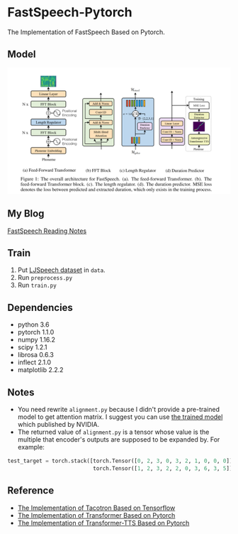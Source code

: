# FastSpeech-Pytorch
The Implementation of FastSpeech Based on Pytorch.

## Model
<div align="center">
<img src="img/model.png">
</div>

## My Blog
[FastSpeech Reading Notes](https://zhuanlan.zhihu.com/p/67325775)

## Train
1. Put [LJSpeech dataset](https://keithito.com/LJ-Speech-Dataset/) in `data`.
2. Run `preprocess.py`
3. Run `train.py`

## Dependencies
- python 3.6
- pytorch 1.1.0
- numpy 1.16.2
- scipy 1.2.1
- librosa 0.6.3
- inflect 2.1.0
- matplotlib 2.2.2

## Notes
- You need rewrite `alignment.py` because I didn't provide a pre-trained model to get attention matrix. I suggest you can use [the trained model](https://drive.google.com/file/d/1c5ZTuT7J08wLUoVZ2KkUs_VdZuJ86ZqA/view) which published by NVIDIA.
- The returned value of `alignment.py` is a tensor whose value is the multiple that encoder's outputs are supposed to be expanded by. For example: 
```python
test_target = torch.stack([torch.Tensor([0, 2, 3, 0, 3, 2, 1, 0, 0, 0]),
                           torch.Tensor([1, 2, 3, 2, 2, 0, 3, 6, 3, 5])])
```

## Reference
- [The Implementation of Tacotron Based on Tensorflow](https://github.com/keithito/tacotron)
- [The Implementation of Transformer Based on Pytorch](https://github.com/jadore801120/attention-is-all-you-need-pytorch)
- [The Implementation of Transformer-TTS Based on Pytorch](https://github.com/xcmyz/Transformer-TTS)
